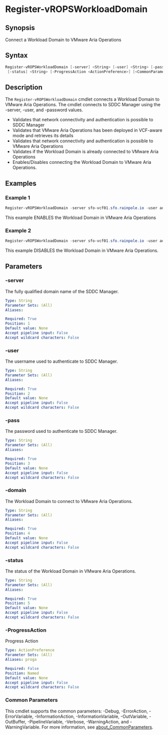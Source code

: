 # Register-vROPSWorkloadDomain

## Synopsis

Connect a Workload Domain to VMware Aria Operations

## Syntax

```powershell
Register-vROPSWorkloadDomain [-server] <String> [-user] <String> [-pass] <String> [-domain] <String>
 [-status] <String> [-ProgressAction <ActionPreference>] [<CommonParameters>]
```

## Description

The `Register-vROPSWorkloadDomain` cmdlet connects a Workload Domain to VMware Aria Operations.
The cmdlet
connects to SDDC Manager using the -server, -user, and -password values.

- Validates that network connectivity and authentication is possible to SDDC Manager
- Validates that VMware Aria Operations has been deployed in VCF-aware mode and retrieves its details
- Validates that network connectivity and authentication is possible to VMware Aria Operations
- Validates if the Workload Domain is already connected to VMware Aria Operations
- Enables/Disables connecting the Workload Domain to VMware Aria Operations.

## Examples

### Example 1

```powershell
Register-vROPSWorkloadDomain -server sfo-vcf01.sfo.rainpole.io -user administrator@vsphere.local -pass VMw@re1! -domain sfo-w01 -status ENABLED
```

This example ENABLES the Workload Domain in VMware Aria Operations

### Example 2

```powershell
Register-vROPSWorkloadDomain -server sfo-vcf01.sfo.rainpole.io -user administrator@vsphere.local -pass VMw@re1! -domain sfo-w01 -status DISABLED
```

This example DISABLES the Workload Domain in VMware Aria Operations.

## Parameters

### -server

The fully qualified domain name of the SDDC Manager.

```yaml
Type: String
Parameter Sets: (All)
Aliases:

Required: True
Position: 1
Default value: None
Accept pipeline input: False
Accept wildcard characters: False
```

### -user

The username used to authenticate to SDDC Manager.

```yaml
Type: String
Parameter Sets: (All)
Aliases:

Required: True
Position: 2
Default value: None
Accept pipeline input: False
Accept wildcard characters: False
```

### -pass

The password used to authenticate to SDDC Manager.

```yaml
Type: String
Parameter Sets: (All)
Aliases:

Required: True
Position: 3
Default value: None
Accept pipeline input: False
Accept wildcard characters: False
```

### -domain

The Workload Domain to connect to VMware Aria Operations.

```yaml
Type: String
Parameter Sets: (All)
Aliases:

Required: True
Position: 4
Default value: None
Accept pipeline input: False
Accept wildcard characters: False
```

### -status

The status of the Workload Domain in VMware Aria Operations.

```yaml
Type: String
Parameter Sets: (All)
Aliases:

Required: True
Position: 5
Default value: None
Accept pipeline input: False
Accept wildcard characters: False
```

### -ProgressAction

Progress Action

```yaml
Type: ActionPreference
Parameter Sets: (All)
Aliases: proga

Required: False
Position: Named
Default value: None
Accept pipeline input: False
Accept wildcard characters: False
```

### Common Parameters

This cmdlet supports the common parameters: -Debug, -ErrorAction, -ErrorVariable, -InformationAction, -InformationVariable, -OutVariable, -OutBuffer, -PipelineVariable, -Verbose, -WarningAction, and -WarningVariable. For more information, see [about_CommonParameters](http://go.microsoft.com/fwlink/?LinkID=113216).

